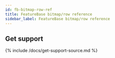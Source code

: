 ```yaml
---
id: fb-bitmap-row-ref
title: FeatureBase bitmap/row reference
sidebar_label: FeatureBase bitmap/row reference
---
```





## Get support

{% include /docs/get-support-source.md %}
